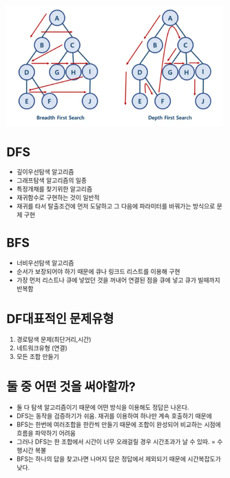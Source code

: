 
![img.png](img.png)

# DFS

- 깊이우선탐색 알고리즘
- 그래프탐색 알고리즘의 일종
- 특정개채를 찾기위한 알고리즘
- 재귀함수로 구현하는 것이 일반적
- 재귀를 타서 탈출조건에 먼저 도달하고 그 다음에 파라미터를 바꿔가는 방식으로 문제 구현

# BFS

- 너비우선탐색 알고리즘
- 순서가 보장되어야 하기 때문에 큐나 링크드 리스트를 이용해 구현
- 가장 먼저 리스트나 큐에 넣었던 것을 꺼내어 연결된 점을 큐에 넣고 큐가 빌때까지 반복함

# DF대표적인 문제유형 

1. 경로탐색 문제(최단거리,시간)
2. 네트워크유형 (연결)
3. 모든 조합 만들기

# 둘 중 어떤 것을 써야할까?

- 둘 다 탐색 알고리즘이기 때문에 어떤 방식을 이용해도 정답은 나온다. 
- DFS는 동작을 검증하기가 쉬움. 재귀를 이용하여 하나만 계속 호출하기 때문에 
- BFS는 한번에 여러조합을 한칸씩 만들기 때문에 조합이 완성되어 비교하는 시점에 흐름을 파악하기 어려움
- 그러나 DFS는 한 조합에서 시간이 너무 오래걸릴 경우 시간초과가 날 수 있따. = 수행시간 복불
- BFS는 하나의 답을 찾고나면 나머지 답은 정답에서 제외되기 때문에 시간복잡도가 낮다.



